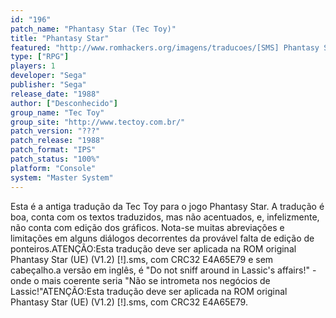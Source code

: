 ```yaml
---
id: "196"
patch_name: "Phantasy Star (Tec Toy)"
title: "Phantasy Star"
featured: "http://www.romhackers.org/imagens/traducoes/[SMS] Phantasy Star - Tec Toy - 1.png"
type: ["RPG"]
players: 1
developer: "Sega"
publisher: "Sega"
release_date: "1988"
author: ["Desconhecido"]
group_name: "Tec Toy"
group_site: "http://www.tectoy.com.br/"
patch_version: "???"
patch_release: "1988"
patch_format: "IPS"
patch_status: "100%"
platform: "Console"
system: "Master System"
---
```


Esta é a antiga tradução da Tec Toy para o jogo Phantasy Star. A tradução é boa, conta com os textos traduzidos, mas não acentuados, e, infelizmente, não conta com edição dos gráficos. Nota-se muitas abreviações e limitações em alguns diálogos decorrentes da provável falta de edição de ponteiros.ATENÇÃO:Esta tradução deve ser aplicada na ROM original Phantasy Star (UE) (V1.2) [!].sms, com CRC32 E4A65E79 e sem cabeçalho.a versão em inglês, é "Do not sniff around in Lassic's affairs!" - onde o mais coerente seria "Não se intrometa nos negócios de Lassic!"ATENÇÃO:Esta tradução deve ser aplicada na ROM original Phantasy Star (UE) (V1.2) [!].sms, com CRC32 E4A65E79.